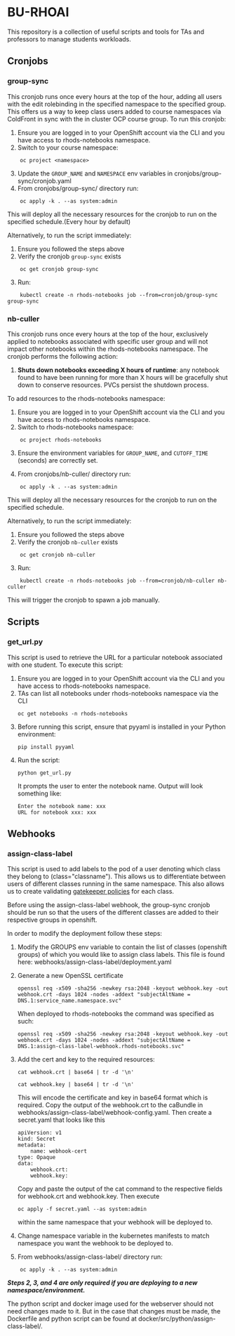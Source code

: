 # BU-RHOAI

This repository is a collection of useful scripts and tools for TAs and professors to manage students workloads.

## Cronjobs

### group-sync

This cronjob runs once every hours at the top of the hour, adding all users with the edit rolebinding in the specified namespace to the specified group.
This offers us a way to keep class users added to course namespaces via ColdFront in sync with the in cluster OCP course group. To run this cronjob:

1. Ensure you are logged in to your OpenShift account via the CLI and you have access to rhods-notebooks namespace.
2. Switch to your course namespace:
```
    oc project <namespace>
```

3. Update the `GROUP_NAME` and `NAMESPACE` env variables in cronjobs/group-sync/cronjob.yaml
4. From cronjobs/group-sync/ directory run:
```
    oc apply -k . --as system:admin
```

This will deploy all the necessary resources for the cronjob to run on the specified schedule.(Every hour by default)

Alternatively, to run the script immediately:

1. Ensure you followed the steps above
2. Verify the cronjob `group-sync` exists
```
    oc get cronjob group-sync
```

3. Run:
```
    kubectl create -n rhods-notebooks job --from=cronjob/group-sync group-sync
```

### nb-culler

This cronjob runs once every hours at the top of the hour, exclusively applied to notebooks associated with specific user group  and will not impact other notebooks within the rhods-notebooks namespace. The cronjob performs the following action:

1. **Shuts down notebooks exceeding X hours of runtime**: any notebook found to have been running for more than X hours will be gracefully shut down to conserve resources. PVCs persist the shutdown process.

To add resources to the rhods-notebooks namespace:

1. Ensure you are logged in to your OpenShift account via the CLI and you have access to rhods-notebooks namespace.
2. Switch to rhods-notebooks namespace:
```
    oc project rhods-notebooks
```

3. Ensure the environment variables for `GROUP_NAME`, and `CUTOFF_TIME` (seconds) are correctly set.

4. From cronjobs/nb-culler/ directory run:
```
    oc apply -k . --as system:admin
```

This will deploy all the necessary resources for the cronjob to run on the specified schedule.

Alternatively, to run the script immediately:

1. Ensure you followed the steps above
2. Verify the cronjob `nb-culler` exists
```
    oc get cronjob nb-culler
```

3. Run:
```
    kubectl create -n rhods-notebooks job --from=cronjob/nb-culler nb-culler
```

This will trigger the cronjob to spawn a job manually.


## Scripts

### get_url.py

This script is used to retrieve the URL for a particular notebook associated with one student. To execute this script:

1. Ensure you are logged in to your OpenShift account via the CLI and you have access to rhods-notebooks namespace.
2. TAs can list all notebooks under rhods-notebooks namespace via the CLI
    ```
    oc get notebooks -n rhods-notebooks
    ```
3. Before running this script, ensure that pyyaml is installed in your Python environment:
    ```
    pip install pyyaml
    ```
4. Run the script:
    ```
    python get_url.py
    ```
    It prompts the user to enter the notebook name. Output will look something like:
    ```
    Enter the notebook name: xxx
    URL for notebook xxx: xxx
    ```

## Webhooks

### assign-class-label

This script is used to add labels to the pod of a user denoting which class they belong to (class="classname"). This allows us to differentiate between users of different classes running in the same namespace. This also allows us to create validating [gatekeeper policies](https://github.com/OCP-on-NERC/gatekeeper) for each class.

Before using the assign-class-label webhook, the group-sync cronjob should be run so that the users of the different classes are added to their respective groups in openshift.

In order to modify the deployment follow these steps:

1. Modify the GROUPS env variable to contain the list of classes (openshift groups) of which you would like to assign class labels. This file is found here: webhooks/assign-class-label/deployment.yaml

2. Generate a new OpenSSL certificate

    ```
    openssl req -x509 -sha256 -newkey rsa:2048 -keyout webhook.key -out webhook.crt -days 1024 -nodes -addext "subjectAltName = DNS.1:service_name.namespace.svc"
    ```

    When deployed to rhods-notebooks the command was specified as such:

    ```
    openssl req -x509 -sha256 -newkey rsa:2048 -keyout webhook.key -out webhook.crt -days 1024 -nodes -addext "subjectAltName = DNS.1:assign-class-label-webhook.rhods-notebooks.svc"
    ```

3. Add the cert and key to the required resources:

    ```
    cat webhook.crt | base64 | tr -d '\n'
    ```

    ```
    cat webhook.key | base64 | tr -d '\n'
    ```

    This will encode the certificate and key in base64 format which is required. Copy the output of the webhook.crt to the caBundle in webhooks/assign-class-label/webhook-config.yaml. Then create a secret.yaml that looks like this

    ```
    apiVersion: v1
    kind: Secret
    metadata:
        name: webhook-cert
    type: Opaque
    data:
        webhook.crt:
        webhook.key:
    ```

    Copy and paste the output of the cat command to the respective fields for webhook.crt and webhook.key. Then execute

    ```
    oc apply -f secret.yaml --as system:admin
    ```

    within the same namespace that your webhook will be deployed to.


4. Change namespace variable in the kubernetes manifests to match namespace you want the webhook to be deployed to.

5. From webhooks/assign-class-label/ directory run:
```
    oc apply -k . --as system:admin
```

***Steps 2, 3, and 4 are only required if you are deploying to a new namespace/environment.***

The python script and docker image used for the webserver should not need changes made to it. But in the case that changes must be made, the Dockerfile and python script can be found at docker/src/python/assign-class-label/.
